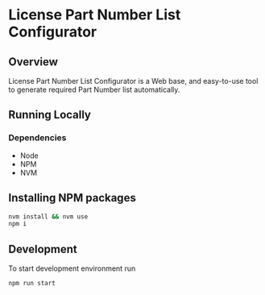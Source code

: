 # License Part Number List Configurator
## Overview
License Part Number List Configurator is a Web base, and easy-to-use tool to generate required Part Number list automatically.

## Running Locally
### Dependencies
- Node
- NPM
- NVM

## Installing NPM packages

```bash
nvm install && nvm use
npm i
```

## Development

To start development environment run

```bash
npm run start
